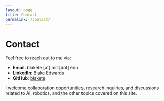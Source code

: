 ```yaml
---
layout: page
title: Contact
permalink: /contact/
---
```


# Contact

Feel free to reach out to me via:

- **Email**: blakete [at] mit [dot] edu
- **LinkedIn**: [Blake Edwards](https://linkedin.com/in/blakete)
- **GitHub**: [blakete](https://github.com/blakete)

I welcome collaboration opportunities, research inquiries, and discussions related to AI, robotics, and the other topics covered on this site.
